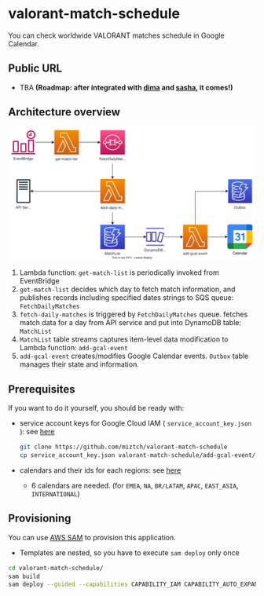 # valorant-match-schedule

You can check worldwide VALORANT matches schedule in Google Calendar.

## Public URL

- TBA **(Roadmap: after integrated with [dima](https://github.com/miztch/dima) and [sasha](https://github.com/miztch/sasha), it comes!)**

## Architecture overview
![architecture](image/valorant-match-schedule.drawio.svg)

1. Lambda function: `get-match-list` is periodically invoked from EventBridge
2. `get-match-list` decides which day to fetch match information, and publishes records including specified dates strings to SQS queue: `FetchDailyMatches`
3. `fetch-daily-matches` is triggered by `FetchDailyMatches` queue. fetches match data for a day from API service and put into DynamoDB table: `MatchList`
4. `MatchList` table streams captures item-level data modification to Lambda function: `add-gcal-event`
5. `add-gcal-event` creates/modifies Google Calendar events. `Outbox` table manages their state and information.

## Prerequisites

If you want to do it yourself, you should be ready with:
- service account keys for Google Cloud IAM ( `service_account_key.json` ): see [here](https://cloud.google.com/iam/docs/creating-managing-service-account-keys)

    ```bash
    git clone https://github.com/miztch/valorant-match-schedule
    cp service_account_key.json valorant-match-schedule/add-gcal-event/function/service_account_key.json
    ```
- calendars and their ids for each regions: see [here](https://docs.simplecalendar.io/find-google-calendar-id/)
  - 6 calendars are needed. (for `EMEA`, `NA`, `BR/LATAM`, `APAC`, `EAST_ASIA`, `INTERNATIONAL`)

## Provisioning

You can use [AWS SAM](https://docs.aws.amazon.com/serverless-application-model/latest/developerguide/serverless-sam-cli-install.html) to provision this application.
- Templates are nested, so you have to execute `sam deploy` only once

```bash
cd valorant-match-schedule/
sam build
sam deploy --guided --capabilities CAPABILITY_IAM CAPABILITY_AUTO_EXPAND
```
